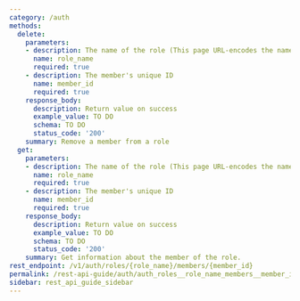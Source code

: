 ```yaml
---
category: /auth
methods:
  delete:
    parameters:
    - description: The name of the role (This page URL-encodes the name for you)
      name: role_name
      required: true
    - description: The member's unique ID
      name: member_id
      required: true
    response_body:
      description: Return value on success
      example_value: TO DO
      schema: TO DO
      status_code: '200'
    summary: Remove a member from a role
  get:
    parameters:
    - description: The name of the role (This page URL-encodes the name for you)
      name: role_name
      required: true
    - description: The member's unique ID
      name: member_id
      required: true
    response_body:
      description: Return value on success
      example_value: TO DO
      schema: TO DO
      status_code: '200'
    summary: Get information about the member of the role.
rest_endpoint: /v1/auth/roles/{role_name}/members/{member_id}
permalink: /rest-api-guide/auth/auth_roles__role_name_members__member_id.html
sidebar: rest_api_guide_sidebar
---
```

